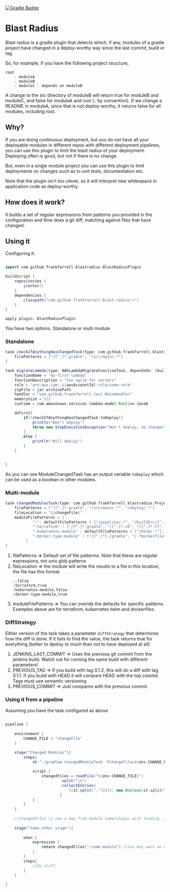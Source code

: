
[![Gradle Badge](https://img.shields.io/maven-metadata/v/https/plugins.gradle.org/m2/com/github/frankfarrell/blastradius/com.github.frankfarrell.blastradius.gradle.plugin/maven-metadata.xml.svg)](https://plugins.gradle.org/plugin/com.github.frankfarrell.blastradius)

# Blast Radius

Blast radius is a gradle plugin that detects which, if any, modules of a gradle project have 
changed in a deploy-worthy way since the last commit, build or tag. 

So, for example, if you have the following project structure, 
```
root
    - moduleA
    - moduleB
    - moduleC : depends on moduleB
```
A change to the src directory of moduleB will return true for moduleB and moduleC, and false for moduleA and root (`:` by convention). 
If we change a README in moduleA, since that is not deploy-worthy, it returns false for all modules, including root. 

## Why? 

If you are doing continuous deployment, but you do not have all your deployable modules in different repos
with different deployment pipelines, you can use this plugin to limit the blast radius of your deployment. Deploying often is good, but not if there is no change. 

But, even in a single module project you can use this plugin to limit deployments on changes such as to unit tests, documentation etc. 

Note that the plugin isn't too clever, so it will interpret new whitespace in application code as deploy-worthy. 

## How does it work? 

It builds a set of regular expressions from patterns you provided in the configuration and thne does a git diff, matching against files that have changed. 

## Using it

Configuring it: 
```groovy

import com.github.frankfarrell.blastradius.BlastRadiusPlugin

buildscript {   
    repositories {
        jcenter()
    }
    dependencies {
        classpath("com.github.frankfarrell:blast-radius:+")
    }
}

apply plugin: BlastRadiusPlugin
```

You have two options. Standalone or multi module

### Standalone

```groovy
task checkIfAnythingHasChangedTask(type: com.github.frankfarrell.blastradius.ModuleChangedTask){
    filePatterns = ["/[^.]*.gradle", "/src/main/.*"]
}

task migrateLambda(type: AWSLambdaMigrateFunctionTask, dependsOn: [build, checkIfAnythingHasChangedTask]) {
    functionName = "my-first-lambda"
    functionDescription = "Too agile for servers"
    role = "arn:aws:iam::${awsAccountId}:role/some-role"
    zipFile = jar.archivePath
    handler = "com.github.frankfarrell.test.MainHandler"
    memorySize = 512
    runtime = com.amazonaws.services.lambda.model.Runtime.Java8

    doFirst{
        if(!checkIfAnythingHasChangedTask.toDeploy){
            println("Won't deploy")
            throw new StopExecutionException("Won't deploy, no changes")
        }
        else {
            println("Will deploy")
        }
    }


}
```

As you can see ModuleChangedTask has an output variable `toDeploy` which can be used as a boolean in other modules. 

### Multi-module

```groovy
task changedModulesTask(type: com.github.frankfarrell.blastradius.ProjectModulesChangedTask){
    filePatterns = ["/[^.]*.gradle", "/src/main/.*", "/deploy/.*"]
    fileLocation = "${changeFile}"
    moduleFilePatterns = [
            ":": defaultFilePatterns + ["/pipeline/.*", "/buildSrc/[^.]*.gradle", "/buildSrc/src/main/.*"],
            ":terraform" : ["/[^.]*.gradle", "/[^.]*.sh", "/[^.]*.tf", "/[^.]*.tfvars"],
            ":kubernetes-module" : defaultFilePatterns + ["/helm/.*"],
            ":docker-type-module" : ["/[^.]*[.]gradle", "/.*Dockerfile", "/deploy/.*" ],
         ]
}
```
1. filePatterns => Default set of file patterms. Note that these are regular expressions, not unix glob patterns
2. fileLocation => the module will write the results to a file in this location, the file has this format
    ```csv
    :,false
    :terraform,true
    :kubernetes-module,false
    :docker-type-module,true
    ``` 
3. moduleFilePatterns => You can overide the defaults for specific patterns. Examples above are for terraform, kubernetes helm and dockerfiles. 

### DiffStrategy
Either version of the task takes a parameter `diffStrategy` that determines how the diff is done. 
If it fails to find the value, the task returns true for everything (better to dpeloy to much than not to have deployed at all)
1. JENKINS_LAST_COMMIT => Uses the previous git commit from the jenkins build. Watch out for running the same build with different parameters! 
2. PREVIOUS_TAG => If you build with tag 0.1.2, this will do a diff with tag 0.1.1. If you build with HEAD it will compare HEAD with the top commit. Tags must use semantic versioning
3. PREVIOUS_COMMIT => Just compares with the previous commit. 

### Using it from a pipeline

Assuming you have the task configured as above

```groovy

pipeline {
   
    environment {
        CHANGE_FILE = "changeFile"
    }

    stage("Changed Modules"){
        steps{
            sh "./gradlew changedModuleTask -PchangeFile=${env.CHANGE_FILE}"
    
            script {
                changedFiles = readFile("${env.CHANGE_FILE}")
                        .split("\n")
                        .collectEntries{
                            [(it.split(",")[0]): new Boolean(it.split(",")[1])]
                        }
            }
        }
    }
    
    //changedFiles is now a map from module name(always with leading :, where a solo : is the root module) that can be used in following steps
    
    stage("Some other stage"){
         
        when {
            expression {
                return changedFiles[":some-module"] //You may want an elvis operator if there is a chance the module won't be present in the map
            }
        }
        steps{
            //Do stuff
        }
    }
    
}

```
